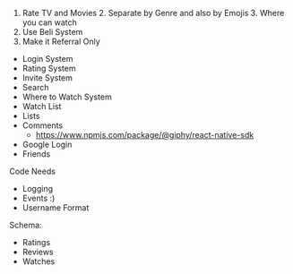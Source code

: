 1. Rate TV and Movies
   2. Separate by Genre and also by Emojis
   3. Where you can watch
2. Use Beli System
3. Make it Referral Only 


- Login System
- Rating System
- Invite System
- Search
- Where to Watch System 
- Watch List
- Lists
- Comments
  - https://www.npmjs.com/package/@giphy/react-native-sdk
- Google Login
- Friends

Code Needs
- Logging
- Events :)
- Username Format

Schema:
- Ratings
- Reviews
- Watches
